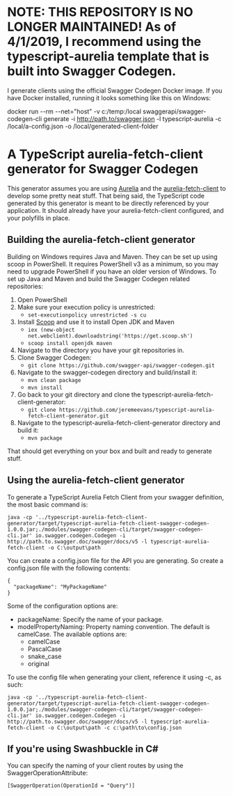 # NOTE: THIS REPOSITORY IS NO LONGER MAINTAINED! As of 4/1/2019, I recommend using the typescript-aurelia template that is built into Swagger Codegen.

I generate clients using the official Swagger Codegen Docker image. If you have Docker installed, running it looks something like this on Windows:

  docker run --rm --net="host" -v c:/temp:/local swaggerapi/swagger-codegen-cli generate -i http://path.to/swagger.json -l typescript-aurelia -c /local/a-config.json -o /local/generated-client-folder

# A TypeScript aurelia-fetch-client generator for Swagger Codegen

This generator assumes you are using [Aurelia](http://aurelia.io/) and the [aurelia-fetch-client](http://aurelia.io/hub.html#/doc/article/aurelia/fetch-client/latest/http-services/2) to develop some pretty neat stuff. That being said, the TypeScript code generated by this generator is meant to be directly referenced by your application. It should already have your aurelia-fetch-client configured, and your polyfills in place.

## Building the aurelia-fetch-client generator

Building on Windows requires Java and Maven. They can be set up using scoop in PowerShell. It requires
PowerShell v3 as a minimum, so you may need to upgrade PowerShell if you have an older version of
Windows. To set up Java and Maven and build the Swagger Codegen related repositories:

1. Open PowerShell 
1. Make sure your execution policy is unrestricted: 
    * ``` set-executionpolicy unrestricted -s cu ```
1. Install [Scoop](http://scoop.sh/) and use it to install Open JDK and Maven
    * ``` iex (new-object net.webclient).downloadstring('https://get.scoop.sh') ```
    * ``` scoop install openjdk maven ```
1. Navigate to the directory you have your git repositories in. 
1. Clone Swagger Codegen: 
    * ``` git clone https://github.com/swagger-api/swagger-codegen.git ```
1. Navigate to the swagger-codegen directory and build/install it: 
    * ``` mvn clean package ```
    * ``` mvn install ```
1. Go back to your git directory and clone the typescript-aurelia-fetch-client-generator: 
    * ``` git clone https://github.com/jeremeevans/typescript-aurelia-fetch-client-generator.git  ```
1. Navigate to the typescript-aurelia-fetch-client-generator directory and build it: 
    * ``` mvn package ``` 

That should get everything on your box and built and ready to generate stuff.

## Using the aurelia-fetch-client generator

To generate a TypeScript Aurelia Fetch Client from your swagger definition, the most basic command is:

```
java -cp '../typescript-aurelia-fetch-client-generator/target/typescript-aurelia-fetch-client-swagger-codegen-1.0.0.jar;./modules/swagger-codegen-cli/target/swagger-codegen-cli.jar' io.swagger.codegen.Codegen -i http://path.to.swagger.doc/swagger/docs/v5 -l typescript-aurelia-fetch-client -o C:\output\path
```

You can create a config.json file for the API you are generating. So create a config.json file with the following contents: 

``` 
{ 
  "packageName": "MyPackageName" 
}
```

Some of the configuration options are:

* packageName: Specify the name of your package.
* modelPropertyNaming: Property naming convention. The default is camelCase. The available options are:
    * camelCase
    * PascalCase
    * snake_case
    * original

To use the config file when generating your client, reference it using -c, as such:

```
java -cp '../typescript-aurelia-fetch-client-generator/target/typescript-aurelia-fetch-client-swagger-codegen-1.0.0.jar;./modules/swagger-codegen-cli/target/swagger-codegen-cli.jar' io.swagger.codegen.Codegen -i http://path.to.swagger.doc/swagger/docs/v5 -l typescript-aurelia-fetch-client -o C:\output\path -c c:\path\to\config.json
```

## If you're using Swashbuckle in C#

You can specify the naming of your client routes by using the SwaggerOperationAttribute:

```
[SwaggerOperation(OperationId = "Query")] 
```
